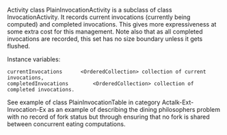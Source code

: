 Activity class PlainInvocationActivity is a subclass of class InvocationActivity.
It records current invocations (currently being computed) and completed invocations.
This gives more expressiveness at some extra cost for this management. Note also that as all completed invocations are recorded, this set has no size boundary unless it gets flushed.

Instance variables:

	currentInvocations		<OrderedCollection>	collection of current invocations,
	completedInvocations		<OrderedCollection>	collection of completed invocations.

See example of class PlainInvocationTable in category Actalk-Ext-Invocation-Ex as an example of describing the dining philosophers problem with no record of fork status but through ensuring that no fork is shared between concurrent eating computations.